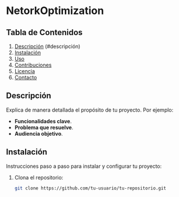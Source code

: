 # NetorkOptimization



## Tabla de Contenidos
1. [Descripción](#descripción) (#descripción)
2. [Instalación](#instalación)
3. [Uso](#uso)
4. [Contribuciones](#contribuciones)
5. [Licencia](#licencia)
6. [Contacto](#contacto)

## Descripción
Explica de manera detallada el propósito de tu proyecto. Por ejemplo:
- **Funcionalidades clave**.
- **Problema que resuelve**.
- **Audiencia objetivo**.

## Instalación
Instrucciones paso a paso para instalar y configurar tu proyecto:

1. Clona el repositorio:
   ```bash
   git clone https://github.com/tu-usuario/tu-repositorio.git
